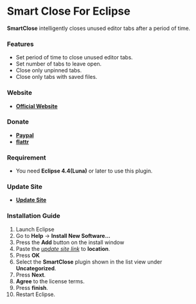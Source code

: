 # Smart Close For Eclipse

__SmartClose__ intelligently closes unused editor tabs after a period of time.

### Features

* Set period of time to close unused editor tabs.
* Set number of tabs to leave open.
* Close only unpinned tabs.
* Close only tabs with saved files.

### Website

* __[Official Website](https://mystilleef.github.io/eclipse-smartclose/)__

### Donate

* __[Paypal](https://googledrive.com/host/0Bw1KseIE5s6cTXRJcWZzbTU0Q3c/index.html)__
* __[flattr](https://flattr.com/donation/give/to/mystilleef)__

### Requirement

* You need __Eclipse 4.4(Luna)__ or later to use this plugin.

### Update Site

* __[Update Site](https://raw.github.com/mystilleef/eclipse-smartclose-updatesite/master/com.laboki.eclipse.updatesite.smartclose)__

### Installation Guide

1. Launch Eclipse
2. Go to __Help__ -> __Install New Software...__
3. Press the __Add__ button on the install window
4. Paste the *[update site link](https://raw.github.com/mystilleef/eclipse-smartclose-updatesite/master/com.laboki.eclipse.updatesite.smartclose)* to __location__.
5. Press __OK__
6. Select the __SmartClose__ plugin shown in the list view under __Uncategorized__.
7. Press __Next__.
8. __Agree__ to the license terms.
9. Press __finish__. 
10. Restart Eclipse.
